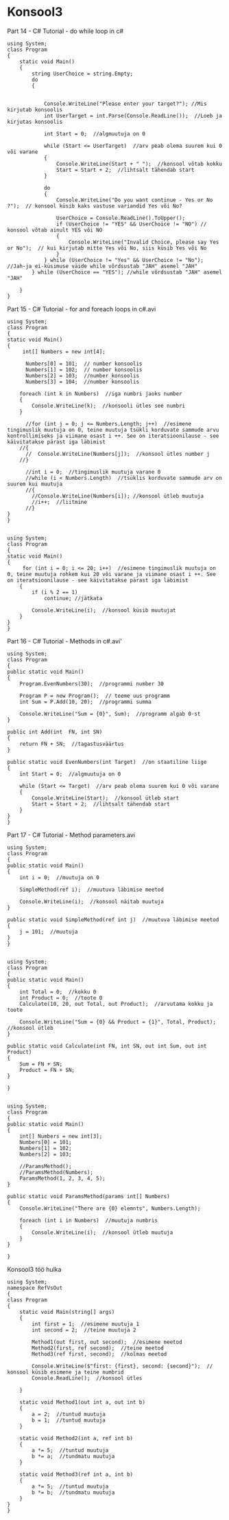 # Konsool3

Part 14 - C# Tutorial - do while loop in c#

    using System;
    class Program
    {
        static void Main()
        {
            string UserChoice = string.Empty;
            do
            {
               
                
                Console.WriteLine("Please enter your target?"); //Mis kirjutab konsoolis
                int UserTarget = int.Parse(Console.ReadLine());  //Loeb ja kirjutas konsoolis

                int Start = 0;  //algmuutuja on 0

                while (Start <= UserTarget)  //arv peab olema suurem kui 0 või varane
                {
                    Console.WriteLine(Start + " ");  //konsool võtab kokku
                    Start = Start + 2;  //lihtsalt tähendab start
                }

                do
                {
                    Console.WriteLine("Do you want continue - Yes or No ?");  // konsool küsib kaks vastuse variandid Yes või No?

                    UserChoice = Console.ReadLine().ToUpper();
                    if (UserChoice != "YES" && UserChoice != "NO") // konsool võtab ainult YES või NO
                    {
                        Console.WriteLine("Invalid Choice, please say Yes or No");  // kui kirjutab mitte Yes või No, siis küsib Yes või No
                    }
                } while (UserChoice != "Yes" && UserChoice != "No");  //Jah-ja ei-küsimuse väide while võrdsustab "JAH" asemel "JAH"
            } while (UserChoice == "YES"); //while võrdsustab "JAH" asemel "JAH"

        }
    }
    

Part 15 - C# Tutorial - for and foreach loops in c#.avi

    using System;
    class Program
    {
    static void Main()
    {
         int[] Numbers = new int[4];

          Numbers[0] = 101;  // number konsoolis
          Numbers[1] = 102;  // number konsoolis
          Numbers[2] = 103;  //number konsoolis
          Numbers[3] = 104;  //number konsoolis

        foreach (int k in Numbers)  //iga numbri jaoks number
        {
            Console.WriteLine(k);  //konsooli ütles see numbri
        }

          //for (int j = 0; j <= Numbers.Length; j++)  //esimene tingimuslik muutuja on 0, teine muutuja tsükli korduvate sammude arvu kontrollimiseks ja viimane osast i ++. See on iteratsioonilause - see käivitatakse pärast iga läbimist
        //{
          //  Console.WriteLine(Numbers[j]);  //konsool ütles number j
        //}

          //int i = 0;  //tingimuslik muutuja varane 0
          //while (i < Numbers.Length)  //tsüklis korduvate sammude arv on suurem kui muutuja
          //{
            //Console.WriteLine(Numbers[i]); //konsool ütleb muutuja
            //i++;  //liitmine
          //}
    }
    }
    
    
    using System;
    class Program
    {
    static void Main()
    {
         for (int i = 0; i <= 20; i++)  //esimene tingimuslik muutuja on 0, teine muutuja rohkem kui 20 või varane ja viimane osast i ++. See on iteratsioonilause - see käivitatakse pärast iga läbimist
        {
            if (i % 2 == 1)
                continue; //jätkata

            Console.WriteLine(i);  //konsool küsib muutujat
        }
    }
    }
    
Part 16 - C# Tutorial - Methods in c#.avi'

    using System;
    class Program
    {
    public static void Main()
    {
        Program.EvenNumbers(30);  //programmi number 30

        Program P = new Program();  // teeme uus programm
        int Sum = P.Add(10, 20);  //programmi summa

        Console.WriteLine("Sum = {0}", Sum);  //programm algab 0-st
    }

    public int Add(int  FN, int SN)
    {
        return FN + SN;  //tagastusväärtus
    }

    public static void EvenNumbers(int Target)  //on staatiline liige
    {
        int Start = 0;  //algmuutuja on 0

        while (Start <= Target)  //arv peab olema suurem kui 0 või varane
        {
            Console.WriteLine(Start);  //konsool ütleb start
            Start = Start + 2;  //lihtsalt tähendab start
        }
    }
    }
    
Part 17 - C# Tutorial - Method parameters.avi

    using System;
    class Program
    {
    public static void Main()
    {
        int i = 0;  //muutuja on 0

        SimpleMethod(ref i);  //muutuva läbimise meetod

        Console.WriteLine(i);  //konsool näitab muutuja
    }

    public static void SimpleMethod(ref int j)  //muutuva läbimise meetod
    {
        j = 101;  //muutuja
    }
    }
    
    
    using System;
    class Program
    {
    public static void Main()
    {
        int Total = 0;  //kokku 0
        int Product = 0;  //toote 0
        Calculate(10, 20, out Total, out Product);  //arvutama kokku ja toote

        Console.WriteLine("Sum = {0} && Product = {1}", Total, Product);  //konsool ütleb 
    }

    public static void Calculate(int FN, int SN, out int Sum, out int Product)
    {
        Sum = FN + SN;
        Product = FN + SN;
    }
   
    }
    
    
    using System;
    class Program
    {
    public static void Main()
    {
        int[] Numbers = new int[3];
        Numbers[0] = 101;
        Numbers[1] = 102;
        Numbers[2] = 103;

        //ParamsMethod();
        //ParamsMethod(Numbers);
        ParamsMethod(1, 2, 3, 4, 5);
    }

    public static void ParamsMethod(params int[] Numbers)
    {
        Console.WriteLine("There are {0} elemnts", Numbers.Length);

        foreach (int i in Numbers)  //muutuja numbris
        {
            Console.WriteLine(i);  //konsool ütleb muutuja
        }
    }

    }
    
 Konsool3 töö hulka
 
    using System;
    namespace RefVsOut
    {
    class Program
    {
        static void Main(string[] args)
        {
            int first = 1;  //esimene muutuja 1
            int second = 2;  //teine muutuja 2

            Method1(out first, out second);  //esimene meetod
            Method2(first, ref second);  //teine meetod
            Method3(ref first, second);  //kolmas meetod

            Console.WriteLine($"first: {first}, second: {second}");  // konsool küsib esimene ja teine numbrid
            Console.ReadLine();  //konsool ütles

        }

        static void Method1(out int a, out int b)
        {
            a = 2;  //tuntud muutuja
            b = 1;  //tuntud muutuja
        }

        static void Method2(int a, ref int b)
        {
            a *= 5;  //tuntud muutuja
            b *= a;  //tundmatu muutuja
        }

        static void Method3(ref int a, int b)
        {
            a *= 5;  //tuntud muutuja
            b *= b;  //tundmatu muutuja
        }
    }
    }


    
    














   
